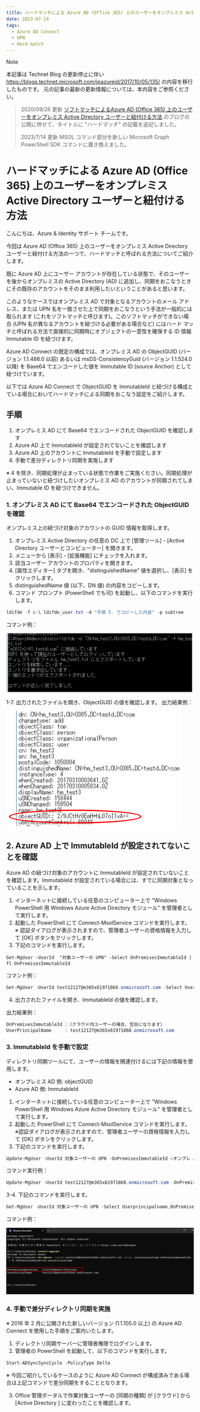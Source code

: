 ```yaml
---
title: ハードマッチによる Azure AD (Office 365) 上のユーザーをオンプレミス Active Directory ユーザーと紐付ける方法
date: 2023-07-14
tags:
  - Azure AD Connect
  - UPN
  - Hard match
---
```


> [!NOTE]
> 本記事は Technet Blog の更新停止に伴い https://blogs.technet.microsoft.com/jpazureid/2017/10/05/135/ の内容を移行したものです。
> 元の記事の最新の更新情報については、本内容をご参照ください。

> 2020/09/26 更新
> [ソフトマッチによるAzure AD (Office 365) 上のユーザーをオンプレミス Active Directory ユーザーと紐付ける方法](../azure-active-directory-connect/aboutSoftMatching.md) のブログの公開に併せて、タイトルに "ハードマッチ" の記載を追記しました。
>
> 2023/7/14 更新
> MSOL コマンド部分を新しい Microsoft Graph PowerShell SDK コマンドに置き換えました。

# ハードマッチによる Azure AD (Office 365) 上のユーザーをオンプレミス Active Directory ユーザーと紐付ける方法

こんにちは、Azure & Identity サポート チームです。

今回は Azure AD (Office 365) 上のユーザーをオンプレミス Active Directory ユーザーと紐付ける方法の一つで、ハードマッチと呼ばれる方法についてご紹介します。

既に Azure AD 上にユーザー アカウントが存在している状態で、そのユーザーを後からオンプレミスの Active Directory (AD) に追加し、同期をおこなうときにその既存のアカウントをそのまま利用したいということがあると思います。

このようなケースではオンプレミス AD で対象となるアカウントのメール アドレス、または UPN 名を一致させた上で同期をおこなうという手法が一般的には取られます (これをソフトマッチと呼びます)。このソフトマッチができない場合 (UPN 名が異なるアカウントを紐づける必要がある場合など) にはハード マッチと呼ばれる方法で直接的に同期時にオブジェクトの一意性を確保する ID 情報 Immutable ID を紐づけます。

Azure AD Connect の既定の構成では、オンプレミス AD の ObjectGUID (バージョン 1.1.486.0 以前) あるいは msDS-ConsistencyGuid (バージョン 1.1.524.0 以降) を Base64 でエンコードした値を Immutable ID (source Anchor) として紐づけています。

以下では Azure AD Connect で ObjectGUID を ImmutableId と紐づける構成とている場合においてハードマッチによる同期をおこなう設定をご紹介します。



## 手順

1. オンプレミス AD にて Base64 でエンコードされた ObjectGUID を確認します
2. Azure AD 上で ImmutableId が設定されてないことを確認します
3. Azure AD 上のアカウントに ImmutableId を手動で設定します
4. 手動で差分ディレクトリ同期を実施します

※ 4 を除き、同期処理が止まっている状態で作業をご実施ください。同期処理が止まっていないと紐づけしたいオンプレミス AD のアカウントが同期されてしまい、Immutable ID を紐づけできません。

### 1. オンプレミス AD にて Base64 でエンコードされた ObjectGUID を確認

オンプレミス上の紐づけ対象のアカウントの GUID 情報を取得します。

1. オンプレミス Active Directory の任意の DC 上で [管理ツール] - [Active Directory ユーザーとコンピューター] を開きます。
2. メニューから [表示] - [拡張機能] にチェックを入れます。
3. 該当ユーザー アカウントのプロパティを開きます。
4. [属性エディター] タブを開き、"distinguishedName" 値を選択し、[表示] をクリックします。
5. distinguishedName 値 (以下、DN 値) の内容をコピーします。
6. コマンド プロンプト (PowerShell でも可) を起動し、以下のコマンドを実行します。

```powershell
ldifde -f c:\ ldifde_user.txt -d "手順 5. でコピーした内容" -p subtree
```

コマンド例：

![](./upn-hard-match/hardmatch_11.png)

1-7. 出力されたファイルを開き、ObjectGUID の値を確認します。
出力結果例：

![](./upn-hard-match/hardmatch_2.png)

## 2. Azure AD 上で ImmutableId が設定されてないことを確認

Azure AD の紐づけ対象のアカウントに ImmutableId が設定されていないことを確認します。ImmutableId が設定されている場合には、すでに同期対象となっていることを示します。

1. インターネットに接続している任意のコンピューター上で "Windows PowerShell 用 Windows Azure Active Directory モジュール" を管理者として実行します。
2. 起動した PowerShell にて Connect-MsolService コマンドを実行します。
※ 認証ダイアログが表示されますので、管理者ユーザーの資格情報を入力して [OK] ボタンをクリックします。
3. 下記のコマンドを実行します。

```
Get-MgUser -UserId  "対象ユーザーの UPN" -Select OnPremisesImmutableId | fl OnPremisesImmutableId
```

コマンド例：

```ps1
Get-MgUser -UserId test12127@m365x61971868.onmicrosoft.com -Select Userprincipalname,OnPremisesImmutableId | fl OnPremisesImmutableId,userprincipalname
```

4. 出力されたファイルを開き、ImmutableId の値を確認します。

出力結果例：

```ps1
OnPremisesImmutableId :（クラウド内ユーザーの場合、空白になります）
UserPrincipalName     : test12127@m365x61971868.onmicrosoft.com
```

### 3. ImmutableId を手動で設定

ディレクトリ同期ツールにて、ユーザーの情報を関連付けるには下記の情報を使用します。

- オンプレミス AD 側: objectGUID
- Azure AD 側: ImmutableId

1. インターネットに接続している任意のコンピューター上で "Windows PowerShell 用 Windows Azure Active Directory モジュール" を管理者として実行します。
2. 起動した PowerShell にて Connect-MsolService コマンドを実行します。
  ※認証ダイアログが表示されますので、管理者ユーザーの資格情報を入力して [OK] ボタンをクリックします。
3. 下記のコマンドを実行します。

```powershell
Update-MgUser -UserId 対象ユーザーの UPN -OnPremisesImmutableId <オンプレ AD ユーザーの  Base64 エンコードされた objectGUID 値>
```

コマンド実行例：

```powershell
Update-MgUser -UserId test12127@m365x61971868.onmicrosoft.com -OnPremisesImmutableId 2/9JCtHr0EmH+hL07o11vAaa
```

3-4. 下記のコマンドを実行します。

```powershell
Get-MgUser -UserId 対象ユーザーの UPN -Select Userprincipalname,OnPremisesImmutableId | fl OnPremisesImmutableId,userprincipalname
```

コマンド例：

![](./upn-hard-match/hardmatch_4.png)

### 4. 手動で差分ディレクトリ同期を実施

※ 2016 年 2 月に公開された新しいバージョン (1.1.105.0 以上) の Azure AD Connect を使用した手順をご案内いたします。

1. ディレクトリ同期サーバーに管理者権限でログインします。
2. 管理者の PowerShell を起動して、以下のコマンドを実行します。

```ps1
Start-ADSyncSyncCycle -PolicyType Delta
```

※ 今回ご紹介しているケースのように Azure AD Connect が構成済みである場合は上記コマンドで差分同期をすることとなります。

3. Office 管理ポータルで作業対象ユーザーの [同期の種類] が [クラウド] から [Active Directory ] に変わったことを確認します。
